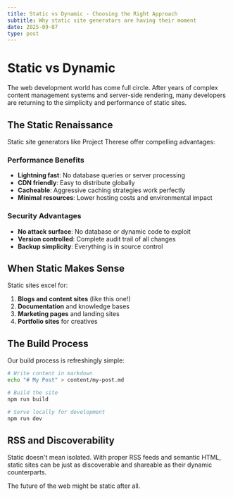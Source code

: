 ```yaml
---
title: Static vs Dynamic - Choosing the Right Approach
subtitle: Why static site generators are having their moment
date: 2025-09-07
type: post
---
```


# Static vs Dynamic

The web development world has come full circle. After years of complex content
management systems and server-side rendering, many developers are returning to
the simplicity and performance of static sites.

## The Static Renaissance

Static site generators like Project Therese offer compelling advantages:

### Performance Benefits

- **Lightning fast**: No database queries or server processing
- **CDN friendly**: Easy to distribute globally
- **Cacheable**: Aggressive caching strategies work perfectly
- **Minimal resources**: Lower hosting costs and environmental impact

### Security Advantages

- **No attack surface**: No database or dynamic code to exploit
- **Version controlled**: Complete audit trail of all changes
- **Backup simplicity**: Everything is in source control

## When Static Makes Sense

Static sites excel for:

1. **Blogs and content sites** (like this one!)
2. **Documentation** and knowledge bases
3. **Marketing pages** and landing sites
4. **Portfolio sites** for creatives

## The Build Process

Our build process is refreshingly simple:

```bash
# Write content in markdown
echo "# My Post" > content/my-post.md

# Build the site
npm run build

# Serve locally for development
npm run dev
```

## RSS and Discoverability

Static doesn't mean isolated. With proper RSS feeds and semantic HTML, static
sites can be just as discoverable and shareable as their dynamic counterparts.

The future of the web might be static after all.
